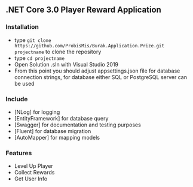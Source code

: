 ## .NET Core 3.0  Player Reward Application ##



### Installation ###

* type `git clone https://github.com/ProbisMis/Burak.Application.Prize.git projectname` to clone the repository 
* type `cd projectname`
* Open Solution .sln with Visual Studio 2019
* From this point you should adjust appsettings.json file for database  connection strings, for database  either SQL or PostgreSQL server can be used

### Include ###

* [NLog] for logging 
* [EntityFramework] for database query
* [Swagger] for documentation and testing purposes
* [Fluent] for database migration
* [AutoMapper] for mapping models

### Features ###

* Level Up Player
* Collect Rewards
* Get User Info

